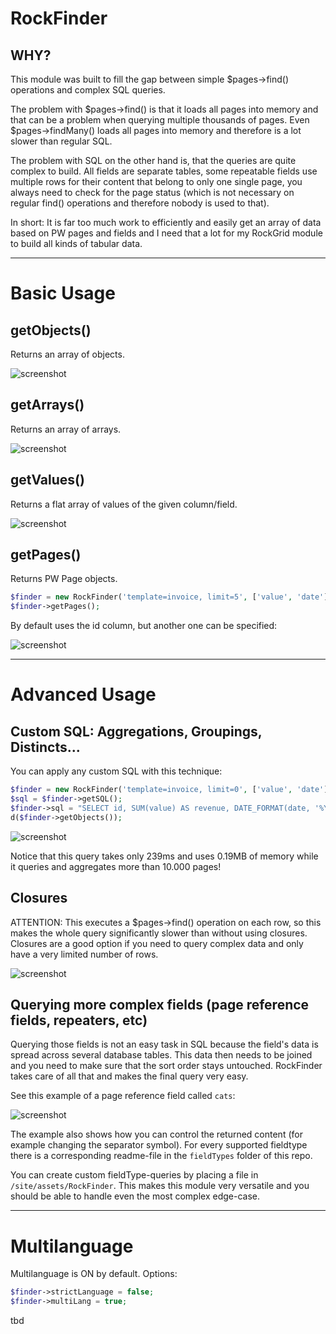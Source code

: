 # RockFinder

## WHY?

This module was built to fill the gap between simple $pages->find() operations and complex SQL queries.

The problem with $pages->find() is that it loads all pages into memory and that can be a problem when querying multiple thousands of pages. Even $pages->findMany() loads all pages into memory and therefore is a lot slower than regular SQL.

The problem with SQL on the other hand is, that the queries are quite complex to build. All fields are separate tables, some repeatable fields use multiple rows for their content that belong to only one single page, you always need to check for the page status (which is not necessary on regular find() operations and therefore nobody is used to that).

In short: It is far too much work to efficiently and easily get an array of data based on PW pages and fields and I need that a lot for my RockGrid module to build all kinds of tabular data.

---

# Basic Usage

## getObjects()

Returns an array of objects.

![screenshot](screenshots/getObjects.png?raw=true "Screenshot")

## getArrays()

Returns an array of arrays.

![screenshot](screenshots/getArrays.png?raw=true "Screenshot")

## getValues()

Returns a flat array of values of the given column/field.

![screenshot](screenshots/getValues.png?raw=true "Screenshot")

## getPages()

Returns PW Page objects.

```php
$finder = new RockFinder('template=invoice, limit=5', ['value', 'date']);
$finder->getPages();
```

By default uses the id column, but another one can be specified:

![screenshot](screenshots/getPages.png?raw=true "Screenshot")

---

# Advanced Usage

## Custom SQL: Aggregations, Groupings, Distincts...

You can apply any custom SQL with this technique:

```php
$finder = new RockFinder('template=invoice, limit=0', ['value', 'date']);
$sql = $finder->getSQL();
$finder->sql = "SELECT id, SUM(value) AS revenue, DATE_FORMAT(date, '%Y-%m') AS dategroup FROM ($sql) AS tmp GROUP BY dategroup";
d($finder->getObjects());
```

![screenshot](screenshots/groupby.png?raw=true "Screenshot")

Notice that this query takes only 239ms and uses 0.19MB of memory while it queries and aggregates more than 10.000 pages!

## Closures

ATTENTION: This executes a $pages->find() operation on each row, so this makes the whole query significantly slower than without using closures. Closures are a good option if you need to query complex data and only have a very limited number of rows.

![screenshot](screenshots/closures.png?raw=true "Screenshot")

## Querying more complex fields (page reference fields, repeaters, etc)

Querying those fields is not an easy task in SQL because the field's data is spread across several database tables. This data then needs to be joined and you need to make sure that the sort order stays untouched. RockFinder takes care of all that and makes the final query very easy.

See this example of a page reference field called `cats`:

![screenshot](screenshots/pageField.png?raw=true "Screenshot")

The example also shows how you can control the returned content (for example changing the separator symbol). For every supported fieldtype there is a corresponding readme-file in the `fieldTypes` folder of this repo.

You can create custom fieldType-queries by placing a file in `/site/assets/RockFinder`. This makes this module very versatile and you should be able to handle even the most complex edge-case.

---

# Multilanguage

Multilanguage is ON by default. Options:
```php
$finder->strictLanguage = false;
$finder->multiLang = true;
```

tbd